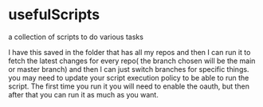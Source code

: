# usefulScripts
a collection of scripts to do various tasks


I have this saved in the folder that has all my repos and then I can run it to fetch the latest changes for every repo( the branch chosen will be the main or master branch) and then I can just switch branches for specific things. you may need to update your script execution policy to be able to run the script. The first time you run it you will need to enable the oauth, but then after that you can run it as much as you want.
